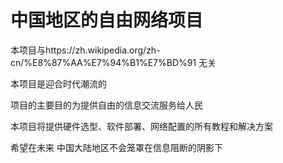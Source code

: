 # 中国地区的自由网络项目
本项目与https://zh.wikipedia.org/zh-cn/%E8%87%AA%E7%94%B1%E7%BD%91 无关

本项目是迎合时代潮流的

项目的主要目的为提供自由的信息交流服务给人民

本项目将提供硬件选型、软件部署、网络配置的所有教程和解决方案

希望在未来 中国大陆地区不会笼罩在信息阻断的阴影下
